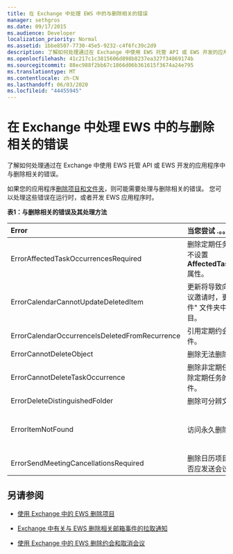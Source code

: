```yaml
---
title: 在 Exchange 中处理 EWS 中的与删除相关的错误
manager: sethgros
ms.date: 09/17/2015
ms.audience: Developer
localization_priority: Normal
ms.assetid: 1bbe8507-7730-45e5-9232-c4f6fc39c2d9
description: 了解如何处理通过在 Exchange 中使用 EWS 托管 API 或 EWS 开发的应用程序中与删除相关的错误。
ms.openlocfilehash: 41c217c1c3815606d898b8237ea327f34869174b
ms.sourcegitcommit: 88ec988f2bb67c1866d06b361615f3674a24e795
ms.translationtype: MT
ms.contentlocale: zh-CN
ms.lasthandoff: 06/03/2020
ms.locfileid: "44455945"
---
```

# <a name="handling-deletion-related-errors-in-ews-in-exchange"></a>在 Exchange 中处理 EWS 中的与删除相关的错误

了解如何处理通过在 Exchange 中使用 EWS 托管 API 或 EWS 开发的应用程序中与删除相关的错误。
  
如果您的应用程序[删除项目和文件夹](deleting-items-by-using-ews-in-exchange.md)，则可能需要处理与删除相关的错误。 您可以处理这些错误在运行时，或者开发 EWS 应用程序时。
  
**表1：与删除相关的错误及其处理方法**

|**Error**|**当您尝试 .。。**|**处理它的...**|
|:-----|:-----|:-----|
|ErrorAffectedTaskOccurrencesRequired  <br/> |删除定期任务的实例，并且不设置**AffectedTaskOccurrence**属性。  <br/> |设置**AffectedTaskOccurrence**属性，然后重试删除。  <br/> |
|ErrorCalendarCannotUpdateDeletedItem  <br/> |更新将导致向与会者发送会议邀请时，更新 "已删除邮件" 文件夹中的 "日历" 项目。  <br/> |取消更新或将日历项目移回默认的 "日历" 文件夹，并更新 "日历" 项目。  <br/> |
|ErrorCalendarOccurrenceIsDeletedFromRecurrence  <br/> |引用定期约会的已删除事件。  <br/> |删除对已删除事件的引用。  <br/> |
|ErrorCannotDeleteObject  <br/> |删除无法删除的项目。  <br/> |退出删除项目的尝试。  <br/> |
|ErrorCannotDeleteTaskOccurrence  <br/> |删除非定期任务的事件或删除定期任务的最后一个事件。  <br/> |删除非定期任务或退出删除定期任务的最后一个事件的尝试。  <br/> |
|ErrorDeleteDistinguishedFolder  <br/> |删除可分辨文件夹。  <br/> |指示不能删除默认文件夹。  <br/> |
|ErrorItemNotFound  <br/> |访问永久删除的项目。  <br/> |从存储区中删除对项的引用。 如果某项已恢复，请确保恢复对客户端所需的引用。  <br/> |
|ErrorSendMeetingCancellationsRequired  <br/> |删除日历项目，而不指定是否应发送会议取消。  <br/> |指定应发送还是不应发送会议取消通知。  <br/> |
   
## <a name="see-also"></a>另请参阅


- [使用 Exchange 中的 EWS 删除项目](deleting-items-by-using-ews-in-exchange.md)
    
- [Exchange 中有关与 EWS 删除相关邮箱事件的拉取通知](pull-notifications-for-ews-deletion-related-mailbox-events-in-exchange.md)
    
- [使用 Exchange 中的 EWS 删除约会和取消会议](how-to-delete-appointments-and-cancel-meetings-by-using-ews-in-exchange.md)
    

